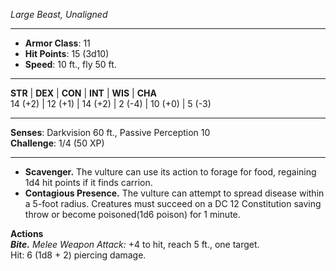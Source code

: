 _Large Beast, Unaligned_

---

- **Armor Class**: 11
- **Hit Points**: 15 (3d10)
- **Speed**: 10 ft., fly 50 ft.

---

**STR** | **DEX** | **CON** | **INT** | **WIS** | **CHA**  
14 (+2) | 12 (+1) | 14 (+2) | 2 (-4) | 10 (+0) | 5 (-3)

---

**Senses**: Darkvision 60 ft., Passive Perception 10  
**Challenge**: 1/4 (50 XP)

---

- **Scavenger.** The vulture can use its action to forage for food, regaining 1d4 hit points if it finds carrion.
- **Contagious Presence.** The vulture can attempt to spread disease within a 5-foot radius. Creatures must succeed on a DC 12 Constitution saving throw or become poisoned(1d6 poison) for 1 minute.

**Actions**  
_**Bite.**_ _Melee Weapon Attack:_ +4 to hit, reach 5 ft., one target.  
Hit: 6 (1d8 + 2) piercing damage.